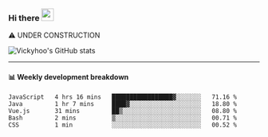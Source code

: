 ### Hi there <a href="https://www.gautamkrishnar.com/"><img src="https://media.giphy.com/media/hvRJCLFzcasrR4ia7z/giphy.gif" width="25px"></a>
⚠️ UNDER CONSTRUCTION

![Vickyhoo's GitHub stats](https://github-readme-stats.vercel.app/api?username=vickyhoo&theme=react&show_icons=true)

---

#### :bar_chart: Weekly development breakdown

<!--START_SECTION:waka-->
```text
JavaScript   4 hrs 16 mins   █████████████████▓░░░░░░░   71.16 % 
Java         1 hr 7 mins     ████▓░░░░░░░░░░░░░░░░░░░░   18.80 % 
Vue.js       31 mins         ██▒░░░░░░░░░░░░░░░░░░░░░░   08.80 % 
Bash         2 mins          ▒░░░░░░░░░░░░░░░░░░░░░░░░   00.71 % 
CSS          1 min           ░░░░░░░░░░░░░░░░░░░░░░░░░   00.52 % 
```
<!--END_SECTION:waka-->


<!--
**vickyhoo/vickyhoo** is a ✨ _special_ ✨ repository because its `README.md` (this file) appears on your GitHub profile.

Here are some ideas to get you started:

- 🔭 I’m currently working on ...
- 🌱 I’m currently learning ...
- 👯 I’m looking to collaborate on ...
- 🤔 I’m looking for help with ...
- 💬 Ask me about ...
- 📫 How to reach me: ...
- 😄 Pronouns: ...
- ⚡ Fun fact: ...
-->
